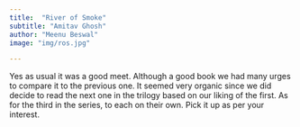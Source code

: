 ```yaml
---
title:  "River of Smoke"
subtitle: "Amitav Ghosh"
author: "Meenu Beswal"
image: "img/ros.jpg"

---
```


Yes as usual it was a good meet. Although a good book we had many urges to compare it to the previous one. It seemed very organic since we did decide to read the next one in the trilogy based on our liking of the first. As for the third in the series, to each on their own. Pick it up as per your interest. 


